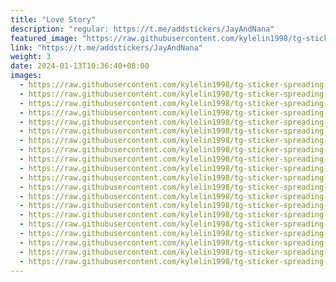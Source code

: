 ```yaml
---
title: "Love Story"
description: "regular: https://t.me/addstickers/JayAndNana"
featured_image: "https://raw.githubusercontent.com/kylelin1998/tg-sticker-spreading-worldwide-images/main/img/b27d604e-e6bc-4531-b421-6c18a50849dd.jpg"
link: "https://t.me/addstickers/JayAndNana"
weight: 3
date: 2024-01-13T10:36:40+08:00
images:
  - https://raw.githubusercontent.com/kylelin1998/tg-sticker-spreading-worldwide-images/main/img/b27d604e-e6bc-4531-b421-6c18a50849dd.jpg
  - https://raw.githubusercontent.com/kylelin1998/tg-sticker-spreading-worldwide-images/main/img/e64b3f63-314e-4500-8120-3f247842b7fb.jpg
  - https://raw.githubusercontent.com/kylelin1998/tg-sticker-spreading-worldwide-images/main/img/740e6cc1-b425-4063-84d2-537177105bb4.jpg
  - https://raw.githubusercontent.com/kylelin1998/tg-sticker-spreading-worldwide-images/main/img/9742053a-298a-44f3-9814-d3b33076f393.jpg
  - https://raw.githubusercontent.com/kylelin1998/tg-sticker-spreading-worldwide-images/main/img/6399e1bc-e668-4891-938e-1af43c58f52c.jpg
  - https://raw.githubusercontent.com/kylelin1998/tg-sticker-spreading-worldwide-images/main/img/c29d2941-dd2b-47d2-8e8a-aca1ec6cb2fd.jpg
  - https://raw.githubusercontent.com/kylelin1998/tg-sticker-spreading-worldwide-images/main/img/759874eb-c7cd-4e0a-95db-6b652d6e447d.jpg
  - https://raw.githubusercontent.com/kylelin1998/tg-sticker-spreading-worldwide-images/main/img/a5006052-0096-4914-9df9-aa551b0c2b71.jpg
  - https://raw.githubusercontent.com/kylelin1998/tg-sticker-spreading-worldwide-images/main/img/389dfa25-03cf-4267-9b1f-dad802489cc9.jpg
  - https://raw.githubusercontent.com/kylelin1998/tg-sticker-spreading-worldwide-images/main/img/93d42395-7747-45a0-b9f5-dffcf66adc8d.jpg
  - https://raw.githubusercontent.com/kylelin1998/tg-sticker-spreading-worldwide-images/main/img/4150b8d0-df2e-41b4-8b74-d4c8fb358ccf.jpg
  - https://raw.githubusercontent.com/kylelin1998/tg-sticker-spreading-worldwide-images/main/img/2adbb180-cca4-4326-9983-9dd04ffbc698.jpg
  - https://raw.githubusercontent.com/kylelin1998/tg-sticker-spreading-worldwide-images/main/img/025c62e6-d2ea-41bf-a6f1-ad497a1ed847.jpg
  - https://raw.githubusercontent.com/kylelin1998/tg-sticker-spreading-worldwide-images/main/img/77ff7820-e380-4226-99cd-21c23c465458.jpg
  - https://raw.githubusercontent.com/kylelin1998/tg-sticker-spreading-worldwide-images/main/img/e8193472-b5b4-4d67-a0e6-bc53ae747778.jpg
  - https://raw.githubusercontent.com/kylelin1998/tg-sticker-spreading-worldwide-images/main/img/10281eef-4a95-404e-900d-b3f3e1f88ad8.jpg
  - https://raw.githubusercontent.com/kylelin1998/tg-sticker-spreading-worldwide-images/main/img/2a8b22af-37cf-4c1a-8943-f53c7add6039.jpg
  - https://raw.githubusercontent.com/kylelin1998/tg-sticker-spreading-worldwide-images/main/img/12b9f82b-bb29-4d48-800b-f231af71dc34.jpg
  - https://raw.githubusercontent.com/kylelin1998/tg-sticker-spreading-worldwide-images/main/img/12a49f5f-8fa9-4a4d-903d-bf3b77aa4e76.jpg
  - https://raw.githubusercontent.com/kylelin1998/tg-sticker-spreading-worldwide-images/main/img/87037094-b52f-4b4e-9363-a2a6c4b737cc.jpg
---
```

